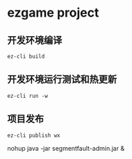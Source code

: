 # ezgame project

## 开发环境编译
```
ez-cli build
```

## 开发环境运行测试和热更新
```
ez-cli run -w
```

## 项目发布
```
ez-cli publish wx
```

nohup java -jar segmentfault-admin.jar &